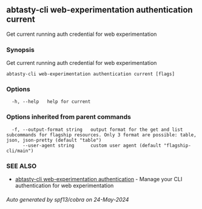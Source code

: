 ## abtasty-cli web-experimentation authentication current

Get current running auth credential for web experimentation

### Synopsis

Get current running auth credential for web experimentation

```
abtasty-cli web-experimentation authentication current [flags]
```

### Options

```
  -h, --help   help for current
```

### Options inherited from parent commands

```
  -f, --output-format string   output format for the get and list subcommands for flagship resources. Only 3 format are possible: table, json, json-pretty (default "table")
      --user-agent string      custom user agent (default "flagship-cli/main")
```

### SEE ALSO

* [abtasty-cli web-experimentation authentication](abtasty-cli_web-experimentation_authentication.md)	 - Manage your CLI authentication for web experimentation

###### Auto generated by spf13/cobra on 24-May-2024
